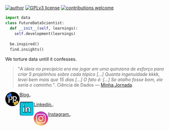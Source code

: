 [![author](https://img.shields.io/badge/author-PauloReis-black.svg)](https://www.kaggle.com/paulosabinoreis) 
[![GPLv3 license](https://img.shields.io/badge/python-3.7+-blue.svg)](https://www.python.org/downloads/release/python-365/)
[![contributions welcome](https://img.shields.io/badge/contributions-welcome-brightgreen.svg?style=flat)](https://github.com/pauloreis-ds/Projetos)

```python
import data
class FutureDataScientist:
  def __init__(self, learnings):
    self.development(learnings)
  
  be.inspired()
  find.insights()
```

We torture data untill it confesses. 

> "_A ideia no precipício era me jogar em uma quinzena de esforço para criar 5 projetinhos sobre cada tópico \[...] Quanta ingenuidade kkkk, levei bem mais que 15 dias \[...] O fato é: \[...] Se atalho fosse bom, ele seria o caminho._". Ciência de Dados — [Minha Jornada](https://sites.google.com/view/pauloreis/artigos/minha-jornada).


[<img align="left" width="45" height="45" src="https://github.com/pauloreis-ds/Paulo-Reis-Data-Science/blob/master/Paulo%20Reis/PauloReis0.png">](https://sites.google.com/view/pauloreis/in%C3%ADcio-py) [Blog.](https://sites.google.com/view/pauloreis/in%C3%ADcio-py).

[<img align="left" width="45" height="45" src="https://github.com/pauloreis-ds/Paulo-Reis-Data-Science/blob/master/Paulo%20Reis/linkedin.png">](https://www.linkedin.com/in/paulo-reis-b1a2101b1/) [Linkedin.](https://www.linkedin.com/in/paulo-reis-b1a2101b1/).

[<img align="left" width="45" height="45" src="https://github.com/pauloreis-ds/Paulo-Reis-Data-Science/blob/master/Paulo%20Reis/insta%20logo.jpg">](https://www.instagram.com/pauloreis.py/) [Instagram.](https://www.instagram.com/pauloreis.py/).
